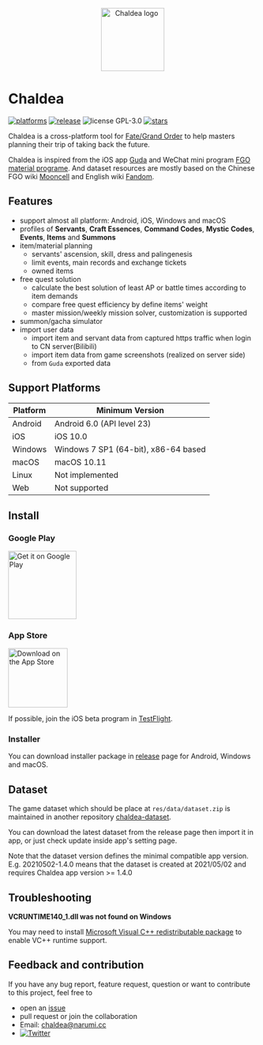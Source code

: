 <p align="center"><img alt="Chaldea logo" src="https://raw.githubusercontent.com/chaldea-center/chaldea/master/res/img/launcher_icon/app_icon_rounded.png" width="128"></p>

# Chaldea

[![platforms](https://img.shields.io/badge/platform-android_|_ios_|_windows_|_macos-blue)](https://github.com/chaldea-center/chaldea/releases)
[![release](https://img.shields.io/github/v/release/chaldea-center/chaldea?sort=semver)](https://github.com/chaldea-center/chaldea/releases)
![license GPL-3.0](https://img.shields.io/github/license/chaldea-center/chaldea.svg?style=flat)
[![stars](https://img.shields.io/github/stars/chaldea-center/chaldea?style=social)](https://github.com/chaldea-center/chaldea/stargazers)

Chaldea is a cross-platform tool for [Fate/Grand Order](https://www.fate-go.jp) to help masters planning their trip of taking back the future. 

Chaldea is inspired from the iOS app [Guda](https://apps.apple.com/sg/app/guda/id1229055088) and WeChat mini program [FGO material programe](https://github.com/lacus87/fgo). 
And dataset resources are mostly based on the Chinese FGO wiki [Mooncell](https://fgo.wiki) and English wiki [Fandom](https://fategrandorder.fandom.com/wiki/).

## Features

- support almost all platform: Android, iOS, Windows and macOS
- profiles of **Servants**, **Craft Essences**, **Command Codes**, **Mystic Codes**, **Events**, **Items** and **Summons**
- item/material planning
  - servants' ascension, skill, dress and palingenesis
  - limit events, main records and exchange tickets
  - owned items
- free quest solution
  - calculate the best solution of least AP or battle times according to item demands
  - compare free quest efficiency by define items' weight
  - master mission/weekly mission solver, customization is supported
- summon/gacha simulator
- import user data
    - import item and servant data from captured https traffic when login to CN server(Bilibili)
    - import item data from game screenshots (realized on server side)
    - from `Guda` exported data


## Support Platforms

Platform  | Minimum Version
----------|--------------------------------------
Android   | Android 6.0 (API level 23)
iOS       | iOS 10.0
Windows   | Windows 7 SP1 (64-bit), x86-64 based
macOS     | macOS 10.11
Linux     | Not implemented
Web       | Not supported      


## Install

### Google Play
[<img alt='Get it on Google Play' src='https://play.google.com/intl/en_us/badges/static/images/badges/en_badge_web_generic.png' width="137.5px"/>](https://play.google.com/store/apps/details?id=cc.narumi.chaldea)

### App Store
[<img src="https://tools.applemediaservices.com/api/badges/download-on-the-app-store/black/en-US?size=250x83&amp;releaseDate=1610841600&h=cb0adac232fdd6b88894f78b2f349b6e" alt="Download on the App Store" width="120px">](https://apps.apple.com/us/app/chaldea/id1548713491?itsct=apps_box&itscg=30200)

If possible, join the iOS beta program in [TestFlight](https://testflight.apple.com/join/HSyZttrr).

### Installer
You can download installer package in [release](https://github.com/chaldea-center/chaldea/releases) page for Android, Windows and macOS.

## Dataset
The game dataset which should be place at `res/data/dataset.zip` is maintained in another repository [chaldea-dataset](https://github.com/chaldea-center/chaldea-dataset). 

You can download the latest dataset from the release page then import it in app, or just check update inside app's setting page.

Note that the dataset version defines the minimal compatible app version.
E.g. 20210502-1.4.0 means that the dataset is created at 2021/05/02 and requires Chaldea app version >= 1.4.0


## Troubleshooting

**VCRUNTIME140_1.dll was not found on Windows**

You may need to install [Microsoft Visual C++ redistributable package](https://support.microsoft.com/en-us/help/2977003/the-latest-supported-visual-c-downloads) to enable VC++ runtime support.

## Feedback and contribution
If you have any bug report, feature request, question or want to contribute to this project, feel free to
- open an [issue](https://github.com/chaldea-center/chaldea/issues/new/choose)
- pull request or join the collaboration
- Email: chaldea@narumi.cc
- [![Twitter](https://img.shields.io/twitter/url?label=Twitter&style=social&url=https%3A%2F%2Ftwitter.com%2Fnarumi147)](https://twitter.com/narumi147)